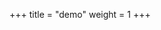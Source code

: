 +++
title = "demo"
weight = 1
+++

<script type="module">
import init from "./tour.js";

init('./tour_bg.wasm');
</script>
